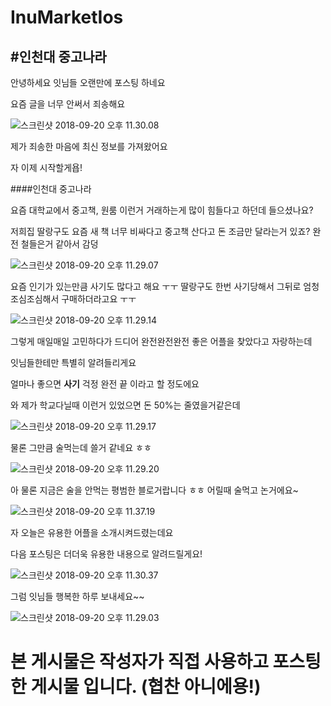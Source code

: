 # InuMarketIos

#인천대 중고나라
-----------------

안녕하세요 잇님들 오랜만에 포스팅 하네요

요즘 글을 너무 안써서 죄송해요

![스크린샷 2018-09-20 오후 11.30.08](https://i.imgur.com/Val9VlI.png)

제가 죄송한 마음에 최신 정보를 가져왔어요

자 이제 시작할게욥!

####인천대 중고나라

요즘 대학교에서 중고책, 원룸 이런거 거래하는게 많이 힘들다고 하던데 들으셨나요?

저희집 딸랑구도 요즘 새 책 너무 비싸다고 중고책 산다고 돈 조금만 달라는거 있죠?
완전 철들은거 같아서 감덩

![스크린샷 2018-09-20 오후 11.29.07](https://i.imgur.com/7zkVSTv.png)

요즘 인기가 있는만큼 사기도 많다고 해요 ㅜㅜ
딸랑구도 한번 사기당해서 그뒤로 엄청 조심조심해서 구매하더라고요 ㅜㅜ

![스크린샷 2018-09-20 오후 11.29.14](https://i.imgur.com/iRqFNZD.png)

그렇게 매일매일 고민하다가 드디어 완전완전완전 좋은 어플을 찾았다고 자랑하는데

잇님들한테만 특별히 알려들리게요

얼마나 좋으면 **사기** 걱정 완전 끝 이라고 할 정도에요

와 제가 학교다닐때 이런거 있었으면 돈 50%는 줄였을거같은데

![스크린샷 2018-09-20 오후 11.29.17](https://i.imgur.com/rjJJJHL.png)

물론 그만큼 술먹는데 쓸거 같네요 ㅎㅎ

![스크린샷 2018-09-20 오후 11.29.20](https://i.imgur.com/AGHj4Xi.png)

아 물론 지금은 술을 안먹는 평범한 블로거랍니다 ㅎㅎ
어릴때 술먹고 논거에요~

![스크린샷 2018-09-20 오후 11.37.19](https://i.imgur.com/8SjViBS.png)

자 오늘은 유용한 어플을 소개시켜드렸는데요

다음 포스팅은 더더욱 유용한 내용으로 알려드릴게요!

![스크린샷 2018-09-20 오후 11.30.37](https://i.imgur.com/lENe6pW.png)

그럼 잇님들 행복한 하루 보내세요~~

![스크린샷 2018-09-20 오후 11.29.03](https://i.imgur.com/6gihIkB.png)

# 본 게시물은 작성자가 직접 사용하고 포스팅한 게시물 입니다. (협찬 아니에용!)
